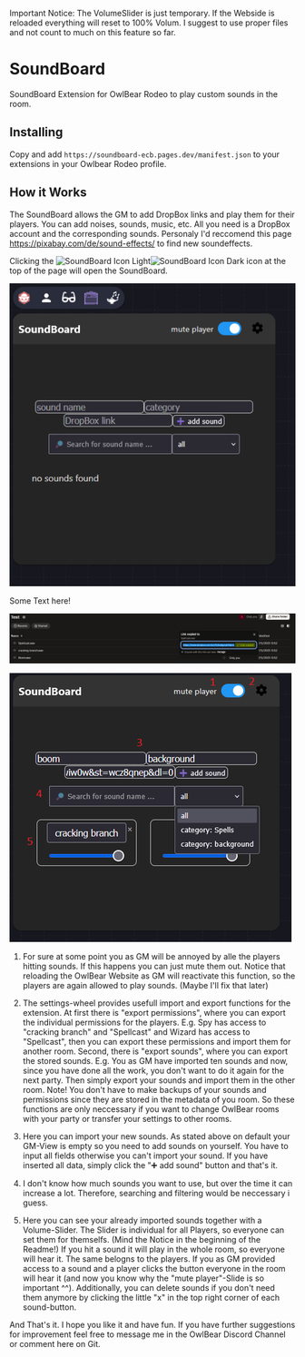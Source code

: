 Important Notice: The VolumeSlider is just temporary. If the Webside is reloaded everything will reset to 100% Volum. I suggest to use proper files and not count to much on this feature so far.
# SoundBoard

SoundBoard Extension for OwlBear Rodeo to play custom sounds in the room.

## Installing

Copy and add `https://soundboard-ecb.pages.dev/manifest.json` to your extensions in your Owlbear Rodeo profile.

## How it Works

The SoundBoard allows the GM to add DropBox links and play them for their players. You can add noises, sounds, music, etc. All you need is a DropBox account and the corresponding sounds. Personaly I'd reccomend this page https://pixabay.com/de/sound-effects/ to find new soundeffects.

Clicking the <img src="https://github.com/Monkshoody/SoundBoard/tree/main/public/docu/icon_white.png#gh-dark-mode-only" width=20 alt="SoundBoard Icon Light"><img src="https://github.com/Monkshoody/SoundBoard/tree/main/public/docu/icon_black.png#gh-light-mode-only" width=20 alt="SoundBoard Icon Dark"> icon at the top of the page will open the SoundBoard.

![GM View](public/docu/Initial_GMview.png)

Some Text here!

![Dropbox](public/docu/DropBox_share.png)

![adding](public/docu/adding_sounds.png)

1. For sure at some point you as GM will be annoyed by alle the players hitting sounds. If this happens you can just mute them out. Notice that reloading the OwlBear Website as GM will reactivate this function, so the players are again allowed to play sounds. (Maybe I'll fix that later)

2. The settings-wheel provides usefull import and export functions for the extension. At first there is "export permissions", where you can export the individual permissions for the players. E.g. Spy has access to "cracking branch" and "Spellcast" and Wizard has access to "Spellcast", then you can export these permissions and import them for another room. Second, there is "export sounds", where you can export the stored sounds. E.g. You as GM have imported ten sounds and now, since you have done all the work, you don't want to do it again for the next party. Then simply export your sounds and import them in the other room.
Note! You don't have to make backups of your sounds and permissions since they are stored in the metadata of you room. So these functions are only neccessary if you want to change OwlBear rooms with your party or transfer your settings to other rooms.

3. Here you can import your new sounds. As stated above on default your GM-View is empty so you need to add sounds on yourself. You have to input all fields otherwise you can't import your sound. If you have inserted all data, simply click the "➕ add sound" button and that's it.

4. I don't know how much sounds you want to use, but over the time it can increase a lot. Therefore, searching and filtering would be neccessary i guess.

5. Here you can see your already imported sounds together with a Volume-Slider. The Slider is individual for all Players, so everyone can set them for themselfs. (Mind the Notice in the beginning of the Readme!) If you hit a sound it will play in the whole room, so everyone will hear it. The same belogns to the players. If you as GM provided access to a sound and a player clicks the button everyone in the room will hear it (and now you know why the "mute player"-Slide is so important ^^). Additionally, you can delete sounds if you don't need them anymore by clicking the little "x" in the top right corner of each sound-button.



And That's it. I hope you like it and have fun. If you have further suggestions for improvement feel free to message me in the OwlBear Discord Channel or comment here on Git.